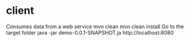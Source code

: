 # client
Consumes data from a web service
mvn clean
mvn clean install
Go to the target folder
java -jar demo-0.0.1-SNAPSHOT.ja
http://localhost:8080
